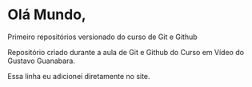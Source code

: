 # Olá Mundo,
 Primeiro repositórios versionado do curso de Git e Github

 Repositório criado durante a aula de Git e Github do Curso em Vídeo do Gustavo Guanabara.
 
 Essa linha eu adicionei diretamente no site.
